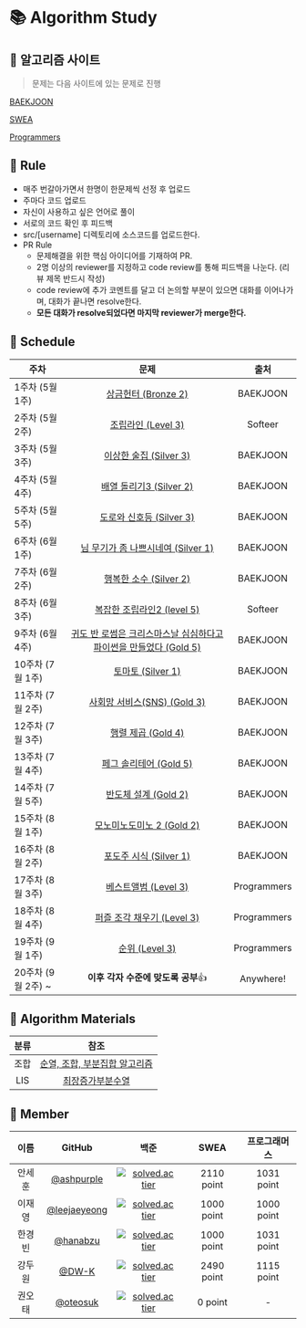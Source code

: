 # :books: Algorithm Study

## :orange_book: 알고리즘 사이트

> 문제는 다음 사이트에 있는 문제로 진행


[BAEKJOON](https://www.acmicpc.net/)

[SWEA](https://swexpertacademy.com/main/main.do)

[Programmers](https://programmers.co.kr/learn/challenges?tab=all_challenges)

## :ledger: Rule

- 매주 번갈아가면서 한명이 한문제씩 선정 후 업로드 
- 주마다 코드 업로드
- 자신이 사용하고 싶은 언어로 풀이
- 서로의 코드 확인 후 피드백
- src/[username] 디렉토리에 소스코드를 업로드한다.
- PR Rule
  - 문제해결을 위한 핵심 아이디어를 기재하여 PR.
  - 2명 이상의 reviewer를 지정하고 code review를 통해 피드백을 나눈다. (리뷰 제목 반드시 작성)
  - code review에 추가 코멘트를 달고 더 논의할 부분이 있으면 대화를 이어나가며, 대화가 끝나면 resolve한다.
  - **모든 대화가 resolve되었다면 마지막 reviewer가 merge한다.**
## :green_book: Schedule

|    주차     | 문제 | 출처 |
| ------ | :----------------------------------------------------------: | :------: |
| 1주차 (5월 1주)  |[상금헌터 (Bronze 2)](https://www.acmicpc.net/problem/15953)| BAEKJOON |
| 2주차 (5월 2주) |[조립라인 (Level 3)](https://softeer.ai/practice/info.do?eventIdx=1&psProblemId=403)| Softeer |
| 3주차 (5월 3주) |[이상한 술집 (Silver 3)](https://www.acmicpc.net/problem/13702)| BAEKJOON |
| 4주차 (5월 4주) |[배열 돌리기3 (Silver 2)](https://www.acmicpc.net/problem/16935)| BAEKJOON |
| 5주차 (5월 5주) |[도로와 신호등 (Silver 3)](https://www.acmicpc.net/problem/2980)| BAEKJOON |
| 6주차 (6월 1주) |[님 무기가 좀 나쁘시네여 (Silver 1)](https://www.acmicpc.net/problem/11387)| BAEKJOON |
| 7주차 (6월 2주) |[행복한 소수 (Silver 2)](https://www.acmicpc.net/problem/10434)| BAEKJOON |
| 8주차 (6월 3주) |[복잡한 조립라인2 (level 5)](https://softeer.ai/practice/info.do?eventIdx=1&psProblemId=405)| Softeer |
| 9주차 (6월 4주) |[귀도 반 로썸은 크리스마스날 심심하다고 파이썬을 만들었다 (Gold 5)](https://www.acmicpc.net/problem/6568)| BAEKJOON |
| 10주차 (7월 1주) |[토마토 (Silver 1)](https://www.acmicpc.net/problem/7569)| BAEKJOON |
| 11주차 (7월 2주) |[사회망 서비스(SNS) (Gold 3)](https://www.acmicpc.net/problem/2533)| BAEKJOON |
| 12주차 (7월 3주) |[행렬 제곱 (Gold 4)](https://www.acmicpc.net/problem/10830)| BAEKJOON |
| 13주차 (7월 4주) |[페그 솔리테어 (Gold 5)](https://www.acmicpc.net/problem/9207)| BAEKJOON |
| 14주차 (7월 5주) |[반도체 설계 (Gold 2)](https://www.acmicpc.net/problem/2352)| BAEKJOON |
| 15주차 (8월 1주) |[모노미노도미노 2 (Gold 2)](https://www.acmicpc.net/problem/20061)| BAEKJOON |
| 16주차 (8월 2주) |[포도주 시식 (Silver 1)](https://www.acmicpc.net/problem/2156)| BAEKJOON |
| 17주차 (8월 3주) |[베스트앨범 (Level 3)](https://programmers.co.kr/learn/courses/30/lessons/42579)| Programmers |
| 18주차 (8월 4주) |[퍼즐 조각 채우기 (Level 3)](https://programmers.co.kr/learn/courses/30/lessons/84021?language=cpp)| Programmers |
| 19주차 (9월 1주) |[순위 (Level 3)](https://programmers.co.kr/learn/courses/30/lessons/49191)| Programmers |
| 20주차 (9월 2주) ~ |**이후 각자 수준에 맞도록 공부**👍| Anywhere! |

## :blue_book: Algorithm Materials

| 분류     |                     참조                              |
| :------: | :-----------------------------------------------: |
| 조합 | [순열, 조합, 부분집합 알고리즘](https://velog.io/@nunddu/%EC%99%84%EC%A0%84%ED%83%90%EC%83%89-%EC%95%8C%EA%B3%A0%EB%A6%AC%EC%A6%98)  |
| LIS | [최장증가부분수열](https://github.com/ashpurple/BOJ-Algorithm-Study/tree/main/Algorithm/LIS)  |


## 👦 Member
|이름|GitHub| 백준 | SWEA | 프로그래머스 |
|:---:|:---:|:------:|:------:|:------:|
|안세훈|[@ashpurple](https://github.com/ashpurple)| [![solved.ac tier](http://mazassumnida.wtf/api/mini/generate_badge?boj=ashpurple)](https://solved.ac/ashpurple) | 2110 point | 1031 point |
|이재영|[@leejaeyeong](https://github.com/leejaeyeong)| [![solved.ac tier](http://mazassumnida.wtf/api/mini/generate_badge?boj=dldustn48)](https://solved.ac/dldustn48) | 1000 point | 1000 point |
|한경빈|[@hanabzu](https://github.com/hanabzu)| [![solved.ac tier](http://mazassumnida.wtf/api/mini/generate_badge?boj=sefrd)](https://solved.ac/sefrd) | 1000 point | 1031 point |
|강두원|[@DW-K](https://github.com/DW-K)| [![solved.ac tier](http://mazassumnida.wtf/api/mini/generate_badge?boj=pch145)](https://solved.ac/pch145) | 2490 point | 1115 point |
|권오태|[@oteosuk](https://github.com/oteosuk)| [![solved.ac tier](http://mazassumnida.wtf/api/mini/generate_badge?boj=oteosuk)](https://solved.ac/oteosuk) | 0 point | - |
